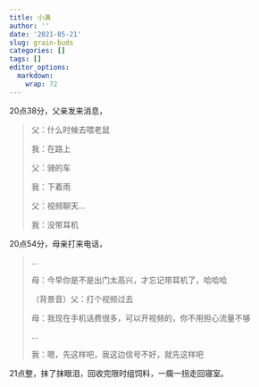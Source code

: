 ```yaml
---
title: 小满
author: ''
date: '2021-05-21'
slug: grain-buds
categories: []
tags: []
editor_options: 
  markdown: 
    wrap: 72
---
```


20点38分，父亲发来消息，

> 父：什么时候去喂老鼠
>
> 我：在路上
>
> 父：骑的车
>
> 我：下着雨
>
> 父：视频聊天...
>
> 我：没带耳机

20点54分，母亲打来电话，

> ...
>
> 母：今早你是不是出门太高兴，才忘记带耳机了，哈哈哈
>
> （背景音）父：打个视频过去
>
> 母：我现在手机话费很多，可以开视频的，你不用担心流量不够
>
> ...
>
> 我：嗯，先这样吧，我这边信号不好，就先这样吧

21点整，抹了抹眼泪，回收完限时组饲料，一瘸一拐走回寝室。
